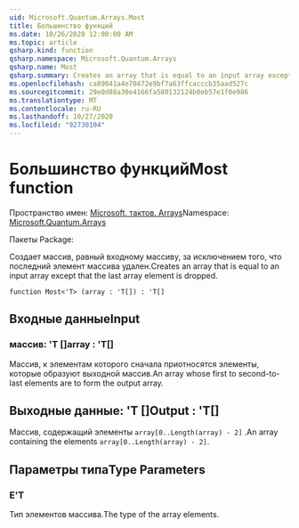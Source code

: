 ```yaml
---
uid: Microsoft.Quantum.Arrays.Most
title: Большинство функций
ms.date: 10/26/2020 12:00:00 AM
ms.topic: article
qsharp.kind: function
qsharp.namespace: Microsoft.Quantum.Arrays
qsharp.name: Most
qsharp.summary: Creates an array that is equal to an input array except that the last array element is dropped.
ms.openlocfilehash: ca89041a4e70472e9bf7a63ffcacccb35aad527c
ms.sourcegitcommit: 29e0d88a30e4166fa580132124b0eb57e1f0e986
ms.translationtype: MT
ms.contentlocale: ru-RU
ms.lasthandoff: 10/27/2020
ms.locfileid: "92730104"
---
```

# <a name="most-function"></a><span data-ttu-id="7783c-102">Большинство функций</span><span class="sxs-lookup"><span data-stu-id="7783c-102">Most function</span></span>

<span data-ttu-id="7783c-103">Пространство имен: [Microsoft. тактов. Arrays](xref:Microsoft.Quantum.Arrays)</span><span class="sxs-lookup"><span data-stu-id="7783c-103">Namespace: [Microsoft.Quantum.Arrays](xref:Microsoft.Quantum.Arrays)</span></span>

<span data-ttu-id="7783c-104">Пакеты [](https://nuget.org/packages/)</span><span class="sxs-lookup"><span data-stu-id="7783c-104">Package: [](https://nuget.org/packages/)</span></span>


<span data-ttu-id="7783c-105">Создает массив, равный входному массиву, за исключением того, что последний элемент массива удален.</span><span class="sxs-lookup"><span data-stu-id="7783c-105">Creates an array that is equal to an input array except that the last array element is dropped.</span></span>

```qsharp
function Most<'T> (array : 'T[]) : 'T[]
```


## <a name="input"></a><span data-ttu-id="7783c-106">Входные данные</span><span class="sxs-lookup"><span data-stu-id="7783c-106">Input</span></span>

### <a name="array--t"></a><span data-ttu-id="7783c-107">массив: 'T []</span><span class="sxs-lookup"><span data-stu-id="7783c-107">array : 'T[]</span></span>

<span data-ttu-id="7783c-108">Массив, к элементам которого сначала приотносятся элементы, которые образуют выходной массив.</span><span class="sxs-lookup"><span data-stu-id="7783c-108">An array whose first to second-to-last elements are to form the output array.</span></span>



## <a name="output--t"></a><span data-ttu-id="7783c-109">Выходные данные: 'T []</span><span class="sxs-lookup"><span data-stu-id="7783c-109">Output : 'T[]</span></span>

<span data-ttu-id="7783c-110">Массив, содержащий элементы `array[0..Length(array) - 2]` .</span><span class="sxs-lookup"><span data-stu-id="7783c-110">An array containing the elements `array[0..Length(array) - 2]`.</span></span>

## <a name="type-parameters"></a><span data-ttu-id="7783c-111">Параметры типа</span><span class="sxs-lookup"><span data-stu-id="7783c-111">Type Parameters</span></span>

### <a name="t"></a><span data-ttu-id="7783c-112">Е</span><span class="sxs-lookup"><span data-stu-id="7783c-112">'T</span></span>

<span data-ttu-id="7783c-113">Тип элементов массива.</span><span class="sxs-lookup"><span data-stu-id="7783c-113">The type of the array elements.</span></span>